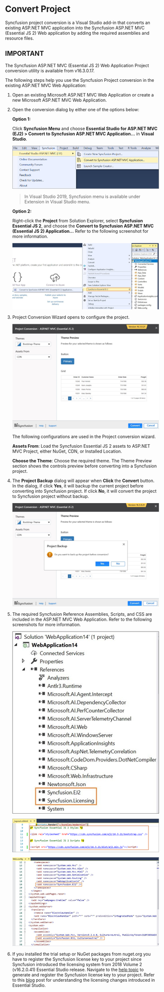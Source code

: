 # Convert Project

Syncfusion project conversion is a Visual Studio add-in that converts an existing ASP.NET MVC application into the Syncfusion ASP.NET MVC (Essential JS 2) Web application by adding the required assemblies and resource files.

## IMPORTANT

The Syncfusion ASP.NET MVC (Essential JS 2) Web Application Project conversion utility is available from v16.3.0.17.

The following steps help you use the Syncfusion Project conversion in the existing ASP.NET MVC Web Application:

1. Open an existing Microsoft ASP.NET MVC Web Application or create a new Microsoft ASP.NET MVC Web Application.

2. Open the conversion dialog by either one of the options below:

    **Option 1:**

    Click **Syncfusion Menu** and choose **Essential Studio for ASP.NET MVC (EJ2) > Convert to Syncfusion ASP.NET MVC Application…** in **Visual Studio**.

    ![convert-to-syncfusion](../images/convert-project.png)

    > In Visual Studio 2019, Syncfusion menu is available under Extension in Visual Studio menu.

    **Option 2:**

    Right-click the **Project** from Solution Explorer, select **Syncfusion Essential JS 2**, and choose the **Convert to Syncfusion ASP.NET MVC (Essential JS 2) Application…** Refer to the following screenshot for more information.

    ![syncfusion-aspnet mvc](../images/convert-syncfusion-aspmvc-application.png)

3. Project Conversion Wizard opens to configure the project.

    ![project conversion wizard](../images/project-conversion-wizard.png)

    The following configurations are used in the Project conversion wizard.

    **Assets From**: Load the Syncfusion Essential JS 2 assets to ASP.NET MVC Project, either NuGet, CDN, or Installed Location.

    **Choose the Theme**: Choose the required theme. The Theme Preview section shows the controls preview before converting into a Syncfusion project.

4. The **Project Backup** dialog will appear when **Click** the **Convert** button. In the dialog, if click **Yes**, it will backup the current project before converting into Syncfusion project. If click **No**, it will convert the project to Syncfusion project without backup.

    ![project-backup](../images/project-backup.png)

5. The required Syncfusion Reference Assemblies, Scripts, and CSS are included in the ASP.NET MVC Web Application. Refer to the following screenshots for more information.

    ![syncfusion assemblies](../images/syncfusion-reference.png)

    ![syncfusion layout](../images/layout.png)

    ![web-config](../images/web-config.png)

6. If you installed the trial setup or NuGet packages from nuget.org you have to register the Syncfusion license key to your project since Syncfusion introduced the licensing system from 2018 Volume 2 (v16.2.0.41) Essential Studio release. Navigate to the [help topic](https://help.syncfusion.com/common/essential-studio/licensing/license-key#how-to-generate-syncfusion-license-key) to generate and register the Syncfusion license key to your project. Refer to this [blog](https://blog.syncfusion.com/post/Whats-New-in-2018-Volume-2-Licensing-Changes-in-the-1620x-Version-of-Essential-Studio.aspx?_ga=2.11237684.1233358434.1587355730-230058891.1567654773) post for understanding the licensing changes introduced in Essential Studio.
